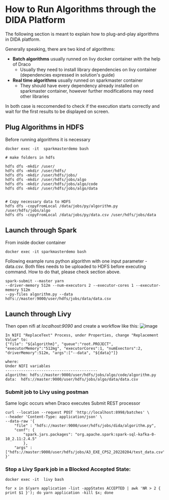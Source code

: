 # How to Run Algorithms through the DIDA Platform

The following section is meant to explain how to plug-and-play algorithms in DIDA platform.

Generally speaking, there are two kind of algorithms:
- **Batch algorithms** usually runned on livy docker container with the help of Draco
  - Usually they need to install library dependencies on livy container (dependencies expressed in solution's guide)
- **Real time algorithms** usually runned on sparkmaster container
  - They should have every dependency already installed on sparkmaster container, however further modifications may need other libraries

In both case is reccomended to check if the execution starts correctly and wait for the first results to be displayed on screen. <br/>


## Plug Algorithms in HDFS

Before running algorithms it is necessary

```
docker exec -it  sparkmasterdemo bash

# make folders in hdfs

hdfs dfs -mkdir /user/
hdfs dfs -mkdir /user/hdfs/
hdfs dfs -mkdir /user/hdfs/jobs/
hdfs dfs -mkdir /user/hdfs/jobs/algo
hdfs dfs -mkdir /user/hdfs/jobs/algo/code
hdfs dfs -mkdir /user/hdfs/jobs/algo/data


# Copy necessary data to HDFS
hdfs dfs -copyFromLocal /data/jobs/py/algorithm.py /user/hdfs/jobs/algo
hdfs dfs -copyFromLocal /data/jobs/py/data.csv /user/hdfs/jobs/data
```


## Launch through Spark

From inside docker container 
```
docker exec -it sparkmasterdemo bash
```

Following example runs python algorithm with one input parameter - data.csv.
Both files needs to be uploaded to HDFS before executing command. How to do that, please check section above.

```
spark-submit --master yarn
--driver-memory 512m --num-executors 2 --executor-cores 1 --executor-memory 512m
--py-files algorithm.py --data hdfs://master:9000/user/hdfs/jobs/data/data.csv
```


## Launch through Livy

Then open nifi at *localhost:9090* and create a workflow like this:
![image](https://user-images.githubusercontent.com/103200695/206154674-cebb5090-74dc-41bc-955d-30b014773801.png)

```
In NIFI "ReplaceText" Process, under Properties, change "Replacement Value" to:
{"file": "${algorithm}", "queue":"root.PROJECT", "executorMemory":"512mg", "executorCores":1, "numExectors":2, "driverMemory":512m, "args":["--data", "${data}"]}

where:
Under NIFI variables
-----------------------------------------
algorithm: hdfs://master:9000/user/hdfs/jobs/algo/code/algorithm.py
data:  hdfs://master:9000/user/hdfs/jobs/algo/data/data.csv
```


### Submit job to Livy using postman

Same logic occurs when Draco executes Submit REST processor

```
curl --location --request POST 'http://localhost:8998/batches' \
--header 'Content-Type: application/json' \
--data-raw '{
    "file" : "hdfs://master:9000/user/hdfs/jobs/dida/algorithm.py",
    "conf": {
        "spark.jars.packages": "org.apache.spark:spark-sql-kafka-0-10_2.11:2.4.5"
        },
    "args" : ["hdfs://master:9000/user/hdfs/jobs/A3_EXE_CPS2_20220204/test_data.csv"]
}'
```


### Stop a Livy Spark job in a Blocked Accepted State:

```
docker exec -it  livy bash

for x in $(yarn application -list -appStates ACCEPTED | awk 'NR > 2 { print $1 }'); do yarn application -kill $x; done

```
